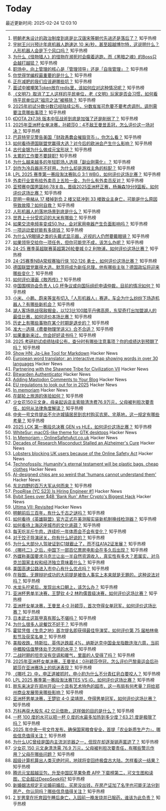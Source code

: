 # Today

最近更新时间: 2025-02-24 12:03:10

--- 
1. [明朝老朱设计的政治制度到底是比汉唐宋等朝代先进还是落后了？](https://www.zhihu.com/question/797436120) 知乎热榜
2. [宇树王兴兴预计年底机器人跑速达 10 米/秒，甚至超越博尔特，这说明什么？人形机器人会是下个风口吗？](https://www.zhihu.com/question/13011881322) 知乎热榜
3. [为什么《怪物猎人》的怪物在濒死时会瘸着逃跑，而《黑暗之魂》的Boss只会越打越猛？](https://www.zhihu.com/question/11325574993) 知乎热榜
4. [职场中，向上管理的核心是「管理领导」还是「自我管理」？](https://www.zhihu.com/question/12714685363) 知乎热榜
5. [你觉得学编程最重要的是什么？](https://www.zhihu.com/question/12447948797) 知乎热榜
6. [正在减肥的我们应该避哪些坑？](https://www.zhihu.com/question/12681930558) 知乎热榜
7. [面试中被嘲笑Token放在redis里，该如何应对这种情况呢？](https://www.zhihu.com/question/12853133755) 知乎热榜
8. [《文明7》取消了工人这样的平民单位，老《文明》玩家是否会习惯，如何看待平民单位这“祖宗之法”被移除？](https://www.zhihu.com/question/11554749419) 知乎热榜
9. [2025年初试分数分数已经陆续公布，分数岌岌可危要不要考虑调剂，调剂需要注意哪些事项？](https://www.zhihu.com/question/13182707250) 知乎热榜
10. [《DOTA 2》7.38 版本中狂战斧到底是加强了还是削弱了？](https://www.zhihu.com/question/12963954911) 知乎热榜
11. [2025年亚洲杯女单决赛，孙颖莎0：4不敌王曼昱丢冠，怎么评价这一场对决？](https://www.zhihu.com/question/13136693801) 知乎热榜
12. [巴菲特罕见警告美国「财政愚蠢会摧毁货币」，你怎么看？](https://www.zhihu.com/question/13124478668) 知乎热榜
13. [如何看待德国联盟党赢得大选？对今后的欧洲会产生什么影响？](https://www.zhihu.com/question/13170140914) 知乎热榜
14. [古代金银为什么做成元宝形状？](https://www.zhihu.com/question/23001889) 知乎热榜
15. [太累的工作要不要辞职?](https://www.zhihu.com/question/12967904184) 知乎热榜
16. [为什么越来越多的年轻职场人选择「副业刚需化」？](https://www.zhihu.com/question/12893336802) 知乎热榜
17. [剑作为冷兵器并不好用，为什么却是游戏主角的标配？](https://www.zhihu.com/question/12647116778) 知乎热榜
18. [LPL 2025 赛季第一赛段淘汰赛BLG 3:1 WBG，如何评价这场比赛？](https://www.zhihu.com/question/13101226857) 知乎热榜
19. [外卖行业宣布给外卖员上五险一金，为什么有外卖员反对？](https://www.zhihu.com/question/12989734169) 知乎热榜
20. [亚预赛中国男篮86:78关岛，晋级2025亚洲杯正赛，杨瀚森19分9篮板，如何评价这场比赛？](https://www.zhihu.com/question/13125129706) 知乎热榜
21. [昆明一电梯从 17 楼掉到负 2 楼又猛冲到 33 楼致业主身亡，可能是什么原因导致故障？如何自救？](https://www.zhihu.com/question/12986653681) 知乎热榜
22. [人形机器人的落地场景到底是什么？](https://www.zhihu.com/question/633405498) 知乎热榜
23. [世界上十分受欢迎的大米有哪些？](https://www.zhihu.com/question/51900732) 知乎热榜
24. [如果交流电频率变成50.1hz，会对家用电器产生负面影响吗？](https://www.zhihu.com/question/610631530) 知乎热榜
25. [一项运动爱好能有多烧钱？](https://www.zhihu.com/question/633237525) 知乎热榜
26. [为什么VR眼镜之类的头戴式显示器，近视的人仍然要戴眼镜？](https://www.zhihu.com/question/33774912) 知乎热榜
27. [如果领导交给你一项任务，但你可能完不成，该怎么办呢？](https://www.zhihu.com/question/9886697695) 知乎热榜
28. [24-25 赛季英超联赛英超第26轮曼城 0:2 利物浦，如何评价这场比赛？](https://www.zhihu.com/question/13157020429) 知乎热榜
29. [24-25赛季NBA常规赛独行侠 102:126 勇士，如何评价这场比赛？](https://www.zhihu.com/question/13167521377) 知乎热榜
30. [德国联盟党赢得大选，默茨将成为新任总理，他有哪些主张？德国政坛将迎来哪些变化？](https://www.zhihu.com/question/13169523578) 知乎热榜
31. [如何评价漫画《敖丙传》?](https://www.zhihu.com/question/367287007) 知乎热榜
32. [中国围棋协会负责人 LG 杯争议或向国际组织申请仲裁，目前的情况如何？](https://www.zhihu.com/question/12903295827) 知乎热榜
33. [小米、小鹏、蔚来等宣布切入「人形机器人」赛道，车企为什么纷纷下场造机器人？有哪些新机会？](https://www.zhihu.com/question/13118069295) 知乎热榜
34. [湖人客场挑战宿敌掘金，以123比100踏平丹佛高原，东契奇打出加盟湖人的最佳比赛，如何评价本场比赛？](https://www.zhihu.com/question/13099547824) 知乎热榜
35. [历史上有哪些事物在某个时期是退步的？](https://www.zhihu.com/question/11736496856) 知乎热榜
36. [准大一选择《费曼物理学讲义》合不合适？](https://www.zhihu.com/question/614430129) 知乎热榜
37. [如果重新来过，你会好好读书吗？](https://www.zhihu.com/question/584417854) 知乎热榜
38. [2025 考研初试成绩陆续公布，查分时有哪些注意事项？你的成绩达到预期了吗？](https://www.zhihu.com/question/12515128777) 知乎热榜
39. [Show HN: Jq-Like Tool for Markdown](https://github.com/yshavit/mdq) Hacker News
40. [European word translator: an interactive map showing words in over 30 languages](https://ukdataexplorer.com/european-translator/) Hacker News
41. [Partnering with the Shawnee Tribe for Civilization VII](https://civilization.2k.com/civ-vii/news/civilization-vii-shawnee-tribe-partnership/) Hacker News
42. [Bitwarden Authenticator](https://bitwarden.com/products/authenticator/) Hacker News
43. [Adding Mastodon Comments to Your Blog](https://beej.us/blog/data/mastodon-comments/) Hacker News
44. [EU regulations to look out for in 2025](https://sifted.eu/articles/eu-startup-regulation-2025) Hacker News
45. [In memoriam](https://onlinesafetyact.co.uk/in_memoriam/) Hacker News
46. [在邮轮上旅游的体验如何？](https://www.zhihu.com/question/643857992) 知乎热榜
47. [少女花150元文身，母亲起诉店主索赔清洗费76.9万元，父母被判担次要责任，如何从法律角度解读？](https://www.zhihu.com/question/13019865016) 知乎热榜
48. [中央一号文件提出不允许城镇居民到农村购买农房、宅基地，这一规定有哪些考量？](https://www.zhihu.com/question/13147519273) 知乎热榜
49. [2025 LCK 第一赛段总决赛 GEN vs HLE，如何评价这场比赛？](https://www.zhihu.com/question/13107922582) 知乎热榜
50. [WhiteSur: macOS-like theme for GTK desktops](https://github.com/vinceliuice/WhiteSur-gtk-theme) Hacker News
51. [In Memoriam – OnlineSafetyAct.co.uk](https://onlinesafetyact.co.uk/in_memoriam/) Hacker News
52. [Decades of Research Misconduct Stalled an Alzheimer's Cure](https://www.sciencefriday.com/articles/doctored-book-excerpt/) Hacker News
53. [Lobsters blocking UK users because of the Online Safety Act](https://lobste.rs/s/ukosa1/uk_users_lobsters_needs_your_help_with) Hacker News
54. [Technofossils: Humanity's eternal testament will be plastic bags, cheap clothes](https://www.theguardian.com/science/2025/feb/22/technofossils-how-plastic-bags-and-chicken-bones-will-become-our-eternal-legacy) Hacker News
55. [AI-designed chips are so weird that 'humans cannot understand them'](https://www.livescience.com/technology/computing/humans-cannot-really-understand-them-weird-ai-designed-chip-is-unlike-any-other-made-by-humans-and-performs-much-better) Hacker News
56. [东北四野的百万大军从何而来？](https://www.zhihu.com/question/661280317) 知乎热榜
57. [PropRise (YC S23) Is Hiring Engineer #1](https://www.ycombinator.com/companies/proprise/jobs/ppipLUK-founding-engineer) Hacker News
58. [Bybit Sees over $4B 'Bank Run' After Crypto's Biggest Hack](https://www.coindesk.com/business/2025/02/22/bybit-sees-over-usd4-billion-bank-run-after-crypto-s-biggest-hack) Hacker News
59. [Ultima VII: Revisited](https://www.u7revisited.com/) Hacker News
60. [明朝前后三百年，有什么千古之谜吗？](https://www.zhihu.com/question/266126544) 知乎热榜
61. [如何看待《英雄联盟》官方正式在美测服实装新机制换线检测器？](https://www.zhihu.com/question/13043897517) 知乎热榜
62. [如何看待上海这座城市的文化底蕴？](https://www.zhihu.com/question/622956259) 知乎热榜
63. [每天吃半斤牛肉，连续吃一年体质会不会有变化？](https://www.zhihu.com/question/64085283) 知乎热榜
64. [对于饺子导演闭关，你有什么好说的？](https://www.zhihu.com/question/12807497119) 知乎热榜
65. [为什么大部分人驾驶证到C1就截止了，而不往A1A2证发展？](https://www.zhihu.com/question/476272224) 知乎热榜
66. [《哪吒二》之后，中国下一部百亿票房电影会在多久后出现？](https://www.zhihu.com/question/12630022106) 知乎热榜
67. [外媒称美国要求乌克兰让出一半自然资源收入，真实性有多大？若属实，对乌克兰国家主权和经济独立意味着什么？](https://www.zhihu.com/question/13083797258) 知乎热榜
68. [美国高速公路进入市中心有什么优点吗？](https://www.zhihu.com/question/310850790) 知乎热榜
69. [在我国，无罪辩护成功的大前提是被告人事实上本来就是无罪的，这种说法对吗？](https://www.zhihu.com/question/9123979924) 知乎热榜
70. [水龙头拧紧后，发现出水口朝上，该怎么办？](https://www.zhihu.com/question/12753489342) 知乎热榜
71. [亚洲杯男单半决赛，王楚钦 4-2 林昀儒晋级决赛，如何评价这场比赛？](https://www.zhihu.com/question/13113014794) 知乎热榜
72. [亚洲杯女单决赛，王曼昱 4-0 孙颖莎，首次夺得女单冠军，如何评价这场比赛？](https://www.zhihu.com/question/13136538719) 知乎热榜
73. [日本武士这盔甲真有那么不堪吗？](https://www.zhihu.com/question/449984520) 知乎热榜
74. [为什么很多人说餐饮不好干？](https://www.zhihu.com/question/33182857) 知乎热榜
75. [霍猛凭借《生息之地》首次提名即获得最佳导演奖，如何评价第 75 届柏林电影节及获奖名单？](https://www.zhihu.com/question/13067187439) 知乎热榜
76. [美股收跌，特斯拉、英伟达跌超 4%，纳斯达克中国金龙指数连涨六周，当前中概股估值整体处于怎样的水平？](https://www.zhihu.com/question/12997482050) 知乎热榜
77. [二战时期的坦克没有空调和暖气，里面的人受得了吗？](https://www.zhihu.com/question/574049330) 知乎热榜
78. [2025年亚洲杯女单决赛，王曼昱4：0孙颖莎夺冠，怎么评价巴黎奥运会后孙颖莎在亚洲赛场上的低迷表现？](https://www.zhihu.com/question/13136161817) 知乎热榜
79. [《哪吒 2》中，申正道被抓时，申小豹为什么不分青红皂白要咬人？](https://www.zhihu.com/question/12825818718) 知乎热榜
80. [LPL 2025 赛季第一赛段淘汰赛TES VS iG，如何评价这场比赛？](https://www.zhihu.com/question/13125687713) 知乎热榜
81. [胖东来决定在郑州开设一个具有艺术特色的超市，这一布局有何考量？将给郑州商业发展带来哪些影响？](https://www.zhihu.com/question/13091193541) 知乎热榜
82. [亚洲杯男单决赛，王楚钦 4-0 梁靖崑，夺得男单冠军，如何评价这场比赛？](https://www.zhihu.com/question/13141526163) 知乎热榜
83. [万科再获大股东 42 亿元借款，这样做的目的是什么？](https://www.zhihu.com/question/12991730345) 知乎热榜
84. [一杯 100 度的水可以把一杯 0 度的水最多加热到多少度？63.21 度是极限了吗？](https://www.zhihu.com/question/12899311380) 知乎热榜
85. [2025 年中央一号文件发布，确保国家粮食安全，首提「农业新质生产力」，哪些信息值得关注？](https://www.zhihu.com/question/13125219462) 知乎热榜
86. [为什么UC曾经是国内主流浏览器之一，但现在却逐渐销声匿迹了？](https://www.zhihu.com/question/12676681805) 知乎热榜
87. [少女花 150 元文身清洗需 76.9 万元，父母被判担次要责任，有哪些警示作用？父母在哪些问题？](https://www.zhihu.com/question/13019865016) 知乎热榜
88. [超级计算机算出人类灭绝时间，地球将变回终极盘古大陆，怎样看这一结果？](https://www.zhihu.com/question/13050981317) 知乎热榜
89. [腾讯元宝超越豆包，升至中国区苹果免费 APP 下载榜第二，可文生图和读图，它会超过DeepSeek吗?](https://www.zhihu.com/question/13024400763) 知乎热榜
90. [新婚姻法规定无论婚前婚后，买房没出钱，在房产证加了名字也可能无法分到房产，你认同吗？哪些信息值得关注？](https://www.zhihu.com/question/11124692490) 知乎热榜
91. [2 岁男童在托育园午睡后身亡，入园前一晚发烧并已服药，谁该为此负责？](https://www.zhihu.com/question/13011695581) 知乎热榜
